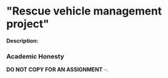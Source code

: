 # "Rescue vehicle management project"


**Description:**


### Academic Honesty

**DO NOT COPY FOR AN ASSIGNMENT** -.
